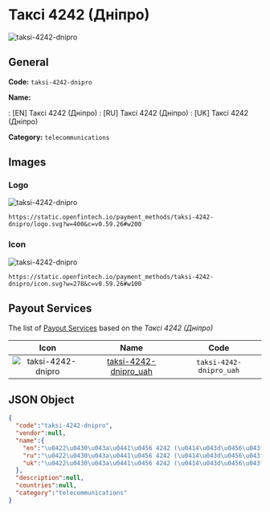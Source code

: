 
# Таксі 4242 (Дніпро) 
![taksi-4242-dnipro](https://static.openfintech.io/payment_methods/taksi-4242-dnipro/logo.svg?w=400&c=v0.59.26#w200)  

## General 
**Code:** `taksi-4242-dnipro` 
 
**Name:** 
 
:	[EN] Таксі 4242 (Дніпро) 
:	[RU] Таксі 4242 (Дніпро) 
:	[UK] Таксі 4242 (Дніпро) 
 
**Category:** `telecommunications` 
 

## Images 

### Logo 
![taksi-4242-dnipro](https://static.openfintech.io/payment_methods/taksi-4242-dnipro/logo.svg?w=400&c=v0.59.26#w200)  

```
https://static.openfintech.io/payment_methods/taksi-4242-dnipro/logo.svg?w=400&c=v0.59.26#w200
```  

### Icon 
![taksi-4242-dnipro](https://static.openfintech.io/payment_methods/taksi-4242-dnipro/icon.svg?w=278&c=v0.59.26#w100)  

```
https://static.openfintech.io/payment_methods/taksi-4242-dnipro/icon.svg?w=278&c=v0.59.26#w100
```  

## Payout Services 
 
The list of [Payout Services](/payout-services/) based on the _Таксі 4242 (Дніпро)_ 

|Icon|Name|Code| 
|:---:|:---:|:---:| 
|![taksi-4242-dnipro](https://static.openfintech.io/payout_methods/taksi-4242-dnipro/icon.svg?w=278&c=v0.59.26#w40) |[taksi-4242-dnipro_uah](/payout-services/taksi-4242-dnipro_uah/)|`taksi-4242-dnipro_uah`| 
 

## JSON Object 

```json
{
  "code":"taksi-4242-dnipro",
  "vendor":null,
  "name":{
    "en":"\u0422\u0430\u043a\u0441\u0456 4242 (\u0414\u043d\u0456\u043f\u0440\u043e)",
    "ru":"\u0422\u0430\u043a\u0441\u0456 4242 (\u0414\u043d\u0456\u043f\u0440\u043e)",
    "uk":"\u0422\u0430\u043a\u0441\u0456 4242 (\u0414\u043d\u0456\u043f\u0440\u043e)"
  },
  "description":null,
  "countries":null,
  "category":"telecommunications"
}
```  
